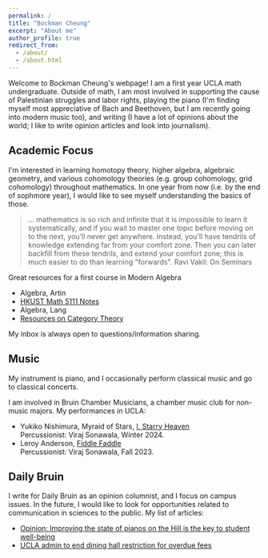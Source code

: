 ```yaml
---
permalink: /
title: "Bockman Cheung"
excerpt: "About me"
author_profile: true
redirect_from: 
  - /about/
  - /about.html
---
```


Welcome to Bockman Cheung's webpage! I am a first year UCLA math undergraduate. Outside of math, I am most involved in supporting the cause of Palestinian struggles and labor rights, playing the piano (I'm finding myself most appreciative of Bach and Beethoven, but I am recently going into modern music too), and writing (I have a lot of opinions about the world; I like to write opinion articles and look into journalism).

Academic Focus
------
I'm interested in learning homotopy theory, higher algebra, algebraic geometry, and various cohomology theories (e.g. group cohomology, grid cohomology) throughout mathematics. In one year from now (i.e. by the end of sophmore year), I would like to see myself understanding the basics of those. <br> 

> ... mathematics is so rich and infinite that it is impossible to learn it systematically, and if you wait to master one topic before moving on to the next, you'll never get anywhere. Instead, you'll have tendrils of knowledge extending far from your comfort zone. Then you can later backfill from these tendrils, and extend your comfort zone; this is much easier to do than learning "forwards".
Ravi Vakil: On Seminars

Great resources for a first course in Modern Algebra <br>
* Algebra, Artin <br>
* <a href="https://canvas.ust.hk/courses/50980"> HKUST Math 5111 Notes </a> <br>
* Algebra, Lang <br>
* <a href="https://mathoverflow.net/a/70891/517395"> Resources on Category Theory </a>

My inbox is always open to questions/information sharing.

Music
------
My instrument is piano, and I occasionally perform classical music and go to classical concerts. 

I am involved in Bruin Chamber Musicians, a chamber music club for non-music majors. My performances in UCLA: <br>
* Yukiko Nishimura, Myraid of Stars, <a href="https://www.youtube.com/watch?v=OrdK84jvPcg&list=PLwzikTIanNz2S2H5xbVAPMi1RYJ1Gc3W5&index=2"> I. Starry Heaven </a><br> Percussionist: Viraj Sonawala, Winter 2024.
* Leroy Anderson, <a href="https://drive.google.com/file/d/1jEOYYdv9ud3tySmvCltWasAuPfBAbL8W/view?usp=sharing"> Fiddle Faddle </a><br> Percussionist: Viraj Sonawala, Fall 2023.


Daily Bruin
------
I write for Daily Bruin as an opinion columnist, and I focus on campus issues. In the future, I would like to look for opportunities related to communication in sciences to the public. My list of articles: <br>
* <a href="https://dailybruin.com/2024/02/26/opinion-improving-the-state-of-pianos-on-the-hill-is-the-key-to-student-well-being"> Opinion: Improving the state of pianos on the Hill is the key to student well-being </a>
* <a href="https://dailybruin.com/2024/02/01/ucla-admin-to-end-dining-hall-restriction-for-overdue-fees"> UCLA admin to end dining hall restriction for overdue fees </a>

